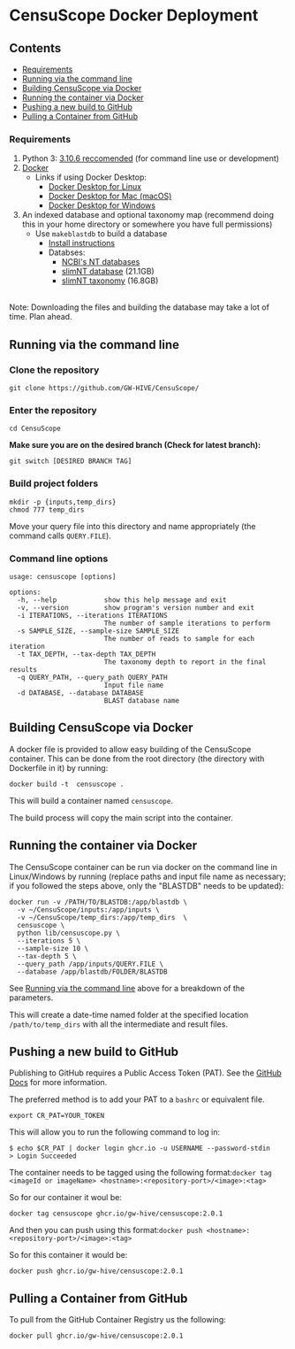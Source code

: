 # CensuScope Docker Deployment
## Contents
- [Requirements](#requirements)
- [Running via the command line](#running-via-the-command-line)
- [Building CensuScope via Docker](#building-censuscope-via-docker)
- [Running the container via Docker](#running-the-container-via-docker)
- [Pushing a new build to GitHub](#pushing-a-new-build-to-github)
- [Pulling a Container from GitHub](#Pulling-a-container-from-github)
### Requirements
1. Python 3: [3.10.6 reccomended](https://www.python.org/downloads/release/python-3106/) (for command line use or development)
2. [Docker](https://docs.docker.com/engine/install/)
    - Links if using Docker Desktop:
      - [Docker Desktop for Linux](https://docs.docker.com/desktop/install/linux-install/)
      - [Docker Desktop for Mac (macOS)](https://docs.docker.com/desktop/install/mac-install/)
      - [Docker Desktop for Windows](https://docs.docker.com/desktop/install/windows-install/)
3. An indexed database and optional taxonomy map (recommend doing this in your home directory or somewhere you have full permissions)
    - Use `makeblastdb` to build a database
      - [Install instructions](https://www.ncbi.nlm.nih.gov/books/NBK52640/)
      - Databses:
        - [NCBI's NT databases](https://www.ncbi.nlm.nih.gov/books/NBK52640/)
        - [slimNT database](https://hive.biochemistry.gwu.edu/static/slimNT.fa.gz) (21.1GB)
        - [slimNT taxonomy](https://hive.biochemistry.gwu.edu/static/slimNT.db.gz) (16.8GB)
<br>
Note: Downloading the files and building the database may take a lot of time. Plan ahead.

## Running via the command line
### Clone the repository
```
git clone https://github.com/GW-HIVE/CensuScope/
```

### Enter the repository
```
cd CensuScope
```

**Make sure you are on the desired branch (Check for latest branch):**

```
git switch [DESIRED BRANCH TAG]
```
### Build project folders
```
mkdir -p {inputs,temp_dirs}
chmod 777 temp_dirs
```
Move your query file into this directory and name appropriately (the command calls `QUERY.FILE`).

### Command line options

```shell
usage: censuscope [options]

options:
  -h, --help            show this help message and exit
  -v, --version         show program's version number and exit
  -i ITERATIONS, --iterations ITERATIONS
                        The number of sample iterations to perform
  -s SAMPLE_SIZE, --sample-size SAMPLE_SIZE
                        The number of reads to sample for each iteration
  -t TAX_DEPTH, --tax-depth TAX_DEPTH
                        The taxonomy depth to report in the final results
  -q QUERY_PATH, --query_path QUERY_PATH
                        Input file name
  -d DATABASE, --database DATABASE
                        BLAST database name
```

## Building CensuScope via Docker

A docker file is provided to allow easy building of the CensuScope container.  This can be done from the root directory (the directory with Dockerfile in it) by running:

`docker build -t  censuscope .`

This will build a container named `censuscope`.

The build process will copy the main script into the container.


## Running the container via Docker

The CensuScope container can be run via docker on the command line in Linux/Windows by running (replace paths and input file name as necessary; if you followed the steps above, only the "BLASTDB" needs to be updated):

```shell
docker run -v /PATH/TO/BLASTDB:/app/blastdb \
  -v ~/CensuScope/inputs:/app/inputs \
  -v ~/CensuScope/temp_dirs:/app/temp_dirs  \
  censuscope \
  python lib/censuscope.py \
  --iterations 5 \
  --sample-size 10 \
  --tax-depth 5 \
  --query_path /app/inputs/QUERY.FILE \
  --database /app/blastdb/FOLDER/BLASTDB
```

See [Running via the command line](#running-via-the-command-line) above for a breakdown of the parameters. 

This will create a date-time named folder at the specified location `/path/to/temp_dirs` with all the intermediate and result files. 

## Pushing a new build to GitHub
Publishing to GitHub requires a Public Access Token (PAT). See the [GitHub Docs](https://docs.github.com/en/packages/working-with-a-github-packages-registry/working-with-the-container-registry) for more information.

The preferred method is to add your PAT to a `bashrc` or equivalent file. 
    
    export CR_PAT=YOUR_TOKEN

This will allow you to run the following command to log in:

    $ echo $CR_PAT | docker login ghcr.io -u USERNAME --password-stdin
    > Login Succeeded

The container needs to be tagged using the following format:`docker tag <imageId or imageName> <hostname>:<repository-port>/<image>:<tag>`

So for our container it woul be:

    docker tag censuscope ghcr.io/gw-hive/censuscope:2.0.1

And then you can push using this format:`docker push <hostname>:<repository-port>/<image>:<tag>`

So for this container it would be:

    docker push ghcr.io/gw-hive/censuscope:2.0.1

## Pulling a Container from GitHub

To pull from the GitHub Container Registry us the following:

    docker pull ghcr.io/gw-hive/censuscope:2.0.1
